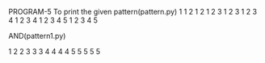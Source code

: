 PROGRAM-5
To print the given pattern(pattern.py)
       1 
      1 2 1 2 
    1 2 3 1 2 3 
  1 2 3 4 1 2 3 4 
1 2 3 4 5 1 2 3 4 5 

 AND(pattern1.py)

1 
2 2 
3 3 3 
4 4 4 4 
5 5 5 5 5 